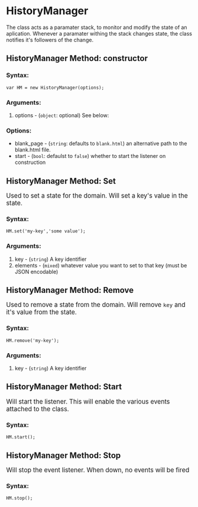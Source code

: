 HistoryManager
===============
The class acts as a paramater stack, to monitor and modify the state of an aplication. Whenever a paramater withing the stack changes state, the class notifies it's followers of the change.

HistoryManager Method: constructor
----------------------------------------------------------
### Syntax:

	var HM = new HistoryManager(options);

### Arguments:

1. options - (`object`: optional) See below:

### Options:

* blank_page - (`string`: defaults to `blank.html`) an alternative path to the blank.html file. 
* start - (`bool`: defaulst to `false`) whether to start the listener on construction


HistoryManager Method: Set
--------------------------------------------------
<big>Used to set a state for the domain. Will set a key's value in the state.</big>

### Syntax:

	HM.set('my-key','some value');

### Arguments:

1. key - (`string`) A key identifier
2. elements - (`mixed`) whatever value you want to set to that key (must be JSON encodable)

HistoryManager Method: Remove
-------------------------------------------------------
<big>Used to remove a state from the domain. Will remove `key` and it's value from the state.</big>

### Syntax:

	HM.remove('my-key');

### Arguments:

1. key - (`string`) A key identifier

HistoryManager Method: Start
-------------------------------------------------------
<big>Will start the listener. This will enable the various events attached to the class.</big>

### Syntax:

	HM.start();

HistoryManager Method: Stop 
-------------------------------------------------------
<big>Will stop the event listener. When down, no events will be fired</big>

### Syntax:

	HM.stop();